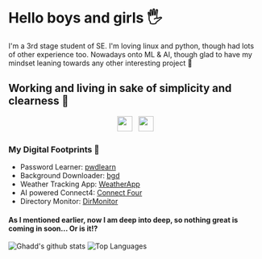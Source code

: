# Hello boys and girls 🖐️

I'm a 3rd stage student of SE. I'm loving linux and python, though had lots of other experience too. Nowadays onto ML & AI, though glad to have my mindset leaning towards any other interesting project 🌄

## Working and living in sake of simplicity and clearness 🥛

<p align='center'>
<a href="https://www.linkedin.com/in/daniil-timachov-1021a11b8/"><img height="30" src="https://github.com/singhkshitij/singhkshitij/blob/master/linkedin.png?raw=true"></a>&nbsp;&nbsp;
<a href="mailto:daniiltimachov@gmail.com"><img height="30" src="https://github.com/singhkshitij/singhkshitij/blob/master/mail.png?raw=true"></a>
</p>

### My Digital Footprints 🌱

* Password Learner: [pwdlearn](https://pypi.org/project/Password-Learner/)
* Background Downloader: [bgd](https://github.com/ghadd/bg-downloader)
* Weather Tracking App: [WeatherApp](https://github.com/ghadd/WeatherApp)
* AI powered Connect4: [Connect Four](https://t.me/connect_4our_bot)
* Directory Monitor: [DirMonitor](https://github.com/ghadd/edu-DirMonitor)
  
#### As I mentioned earlier, now I am deep into deep, so nothing great is coming in soon... Or is it⁉️

![Ghadd's github stats](https://github-readme-stats.vercel.app/api?username=ghadd&hide=contribs,prs&show_icons=true&hide_border=true&theme=dracula)
![Top Languages](https://github-readme-stats.vercel.app/api/top-langs/?username=ghadd&layout=compact&hide_border=true&theme=dracula)
